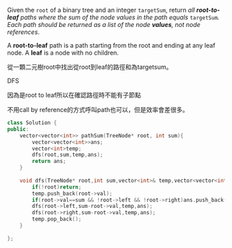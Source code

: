 Given the `root` of a binary tree and an integer `targetSum`, return _all **root-to-leaf** paths where the sum of the node values in the path equals_ `targetSum`_. Each path should be returned as a list of the node **values**, not node references_.

A **root-to-leaf** path is a path starting from the root and ending at any leaf node. A **leaf** is a node with no children.

從一顆二元樹root中找出從root到leaf的路徑和為targetsum。

DFS

因為是root to leaf所以在確認路徑時不能有子節點

不用call by reference的方式呼叫path也可以，但是效率會差很多。

```cpp
class Solution {
public:
    vector<vector<int>> pathSum(TreeNode* root, int sum){
        vector<vector<int>>ans;
        vector<int>temp;
        dfs(root,sum,temp,ans);
        return ans;
    }
    
    void dfs(TreeNode* root,int sum,vector<int>& temp,vector<vector<int>>& ans){
        if(!root)return;
        temp.push_back(root->val);
        if(root->val==sum && !root->left && !root->right)ans.push_back(temp);
        dfs(root->left,sum-root->val,temp,ans);
        dfs(root->right,sum-root->val,temp,ans);
        temp.pop_back();
    }
    
};
```